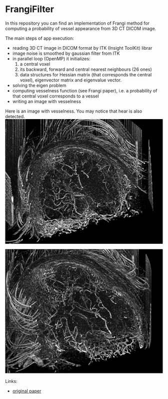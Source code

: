 # FrangiFilter
In this repository you can find an implementation of Frangi method for computing a probability of vessel appearance from 3D CT DICOM image.

The main steps of app execution:
- reading 3D CT image in DICOM format by ITK (Insight ToolKit) librar
- image noise is smoothed by gaussian filter from ITK
- in parallel loop (OpenMP) it initializes:
  1. a central voxel
  2. its backward, forward and central nearest neighbours (26 ones)
  3. data structures for Hessian matrix (that corresponds the central voxel),
                         eigenvector matrix and eigenvalue vector.
- solving the eigen problem
- computing vesselness function (see Frangi paper), i.e. a probability of that central voxel corresponds to a vessel
- writing an image with vesselness

Here is an image with vesselness. You may notice that hear is also detected.
![result image1](https://github.com/diovch/FrangiFilter/blob/master/output1.jpg)

![result image2](https://github.com/diovch/FrangiFilter/blob/master/output2.jpg)

Links: 
- [original paper](https://link.springer.com/chapter/10.1007/bfb0056195)

